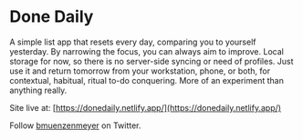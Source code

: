 # Done Daily

A simple list app that resets every day, comparing you to yourself yesterday. By narrowing the focus, you can always aim to improve. Local storage for now, so there is no server-side syncing or need of profiles. Just use it and return tomorrow from your workstation, phone, or both, for contextual, habitual, ritual to-do conquering.  More of an experiment than anything really.

Site live at: [https://donedaily.netlify.app/](https://donedaily.netlify.app/)

Follow [bmuenzenmeyer](http://twitter.com/bmuenzenmeyer) on Twitter.
